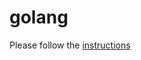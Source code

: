 # golang

Please follow the [instructions](https://github.com/Quan-Test-Organization/.github/blob/main/CONTRIBUTING.md)
